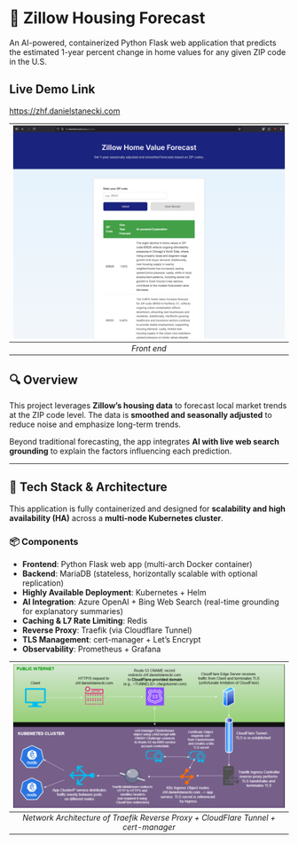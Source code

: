 # 🏡 Zillow Housing Forecast

An AI-powered, containerized Python Flask web application that predicts the estimated 1-year percent change in home values for any given ZIP code in the U.S.

## Live Demo Link
https://zhf.danielstanecki.com


| ![Front End](/images/frontend.png) |
|:--:| 
| *Front end* |

## 🔍 Overview

This project leverages **Zillow’s housing data** to forecast local market trends at the ZIP code level. The data is **smoothed and seasonally adjusted** to reduce noise and emphasize long-term trends.

Beyond traditional forecasting, the app integrates **AI with live web search grounding** to explain the factors influencing each prediction.

---

## 🧰 Tech Stack & Architecture

This application is fully containerized and designed for **scalability and high availability (HA)** across a **multi-node Kubernetes cluster**.

### 📦 Components

- **Frontend**: Python Flask web app (multi-arch Docker container)
- **Backend**: MariaDB (stateless, horizontally scalable with optional replication)
- **Highly Available Deployment**: Kubernetes + Helm
- **AI Integration**: Azure OpenAI + Bing Web Search (real-time grounding for explanatory summaries)
- **Caching & L7 Rate Limiting**: Redis
- **Reverse Proxy**: Traefik (via Cloudflare Tunnel)
- **TLS Management**: cert-manager + Let’s Encrypt
- **Observability**: Prometheus + Grafana


| ![Architectural Diagram](/images/k8s-ingress-letsencrypt.drawio.png) |
|:--:| 
| *Network Architecture of Traefik Reverse Proxy + CloudFlare Tunnel + cert-manager* |